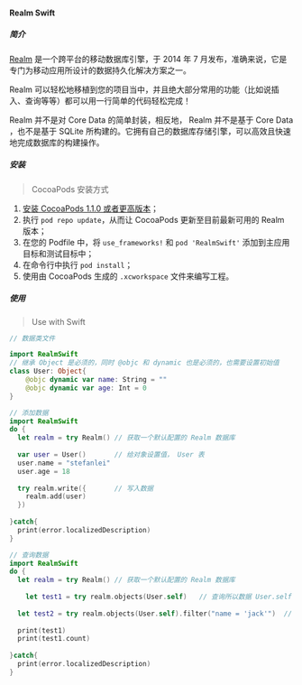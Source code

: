 #### Realm Swift 

##### 简介

[Realm](http://realm.io/) 是一个跨平台的移动数据库引擎，于 2014 年 7 月发布，准确来说，它是专门为移动应用所设计的数据持久化解决方案之一。

Realm 可以轻松地移植到您的项目当中，并且绝大部分常用的功能（比如说插入、查询等等）都可以用一行简单的代码轻松完成！

Realm 并不是对 Core Data 的简单封装，相反地， Realm 并不是基于 Core Data ，也不是基于 SQLite 所构建的。它拥有自己的数据库存储引擎，可以高效且快速地完成数据库的构建操作。



[参考链接]: https://realm.io/cn/docs/swift/latest/



##### 安装

> CocoaPods 安装方式

1. [安装 CocoaPods 1.1.0 或者更高版本](https://guides.cocoapods.org/using/getting-started.html)；
2. 执行 `pod repo update`，从而让 CocoaPods 更新至目前最新可用的 Realm 版本；
3. 在您的 Podfile 中，将 `use_frameworks!` 和 `pod 'RealmSwift'` 添加到主应用目标和测试目标中；
4. 在命令行中执行 `pod install`；
5. 使用由 CocoaPods 生成的 `.xcworkspace` 文件来编写工程。



##### 使用

> Use with Swift

```swift
// 数据类文件

import RealmSwift
// 继承 Object 是必须的，同时 @objc 和 dynamic 也是必须的，也需要设置初始值
class User: Object{
    @objc dynamic var name: String = ""
    @objc dynamic var age: Int = 0
}
```

```swift
// 添加数据
import RealmSwift
do {
  let realm = try Realm() // 获取一个默认配置的 Realm 数据库
  
  var user = User()       // 给对象设置值， User 表
  user.name = "stefanlei"
  user.age = 18
   
  try realm.write({       // 写入数据
    realm.add(user) 
  })
  
}catch{
  print(error.localizedDescription)
}
```

```swift
// 查询数据
import RealmSwift
do {
  let realm = try Realm() // 获取一个默认配置的 Realm 数据库
  
 	let test1 = try realm.objects(User.self)   // 查询所以数据 User.self 是数据类
 	
  let test2 = try realm.objects(User.self).filter("name = 'jack'")  // 查询 name 为 jack 
  
  print(test1)
  print(test1.count)
  
}catch{
  print(error.localizedDescription)
}
```

